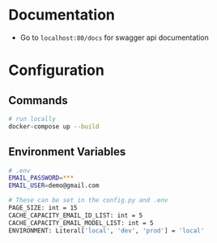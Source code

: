 # Documentation

- Go to `localhost:80/docs` for swagger api documentation

# Configuration
## Commands
```sh
# run locally
docker-compose up --build
```

## Environment Variables
```sh
# .env
EMAIL_PASSWORD=***
EMAIL_USER=demo@gmail.com

# These can be set in the config.py and .env
PAGE_SIZE: int = 15
CACHE_CAPACITY_EMAIL_ID_LIST: int = 5
CACHE_CAPACITY_EMAIL_MODEL_LIST: int = 5
ENVIRONMENT: Literal['local', 'dev', 'prod'] = 'local'
```
